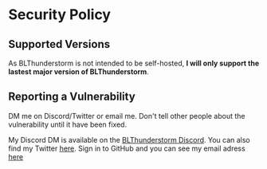 # Security Policy

## Supported Versions

As BLThunderstorm is not intended to be self-hosted, **I will only support the lastest major version of BLThunderstorm**.

## Reporting a Vulnerability

DM me on Discord/Twitter or email me. Don't tell other people about the vulnerability until it have been fixed.

My Discord DM is available on the [BLThunderstorm Discord](https://discord.gg/nTd6jMrF). You can also find my Twitter [here](https://twitter.com/NefomemesBF). Sign in to GitHub and you can see my email adress [here](https://github.com/Nefomemes)
